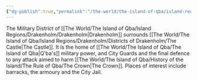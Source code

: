 ```yaml
---
{"dg-publish":true,"permalink":"/the-world/the-island-of-qba/island-regions/drakenholm/districts-of-drakenholm/military-district/"}
---
```


The Military District of [[The World/The Island of Qba/Island Regions/Drakenholm/Drakenholm\|Drakenholm]] surrounds [[The World/The Island of Qba/Island Regions/Drakenholm/Districts of Drakenholm/The Castle\|The Castle]]. It is the home of [[The World/The Island of Qba/The Island of Qba\|Q'ba's]] military power, and City Guards and the final defence to any attack aimed to harm [[The World/The Island of Qba/History of the Island/The Rule of Qba/The Crown\|The Crown]]. Places of interest include barracks, the armoury and the City Jail.